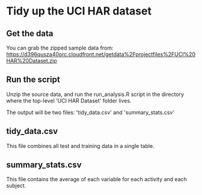 Tidy up the UCI HAR dataset
===

Get the data
---

You can grab the zipped sample data from: https://d396qusza40orc.cloudfront.net/getdata%2Fprojectfiles%2FUCI%20HAR%20Dataset.zip

Run the script
---

Unzip the source data, and run the run_analysis.R script in the directory where the top-level 'UCI HAR Dataset' folder lives.

The output will be two files: 'tidy_data.csv' and 'summary_stats.csv'

tidy_data.csv
---

This file combines all test and training data in a single table.

summary_stats.csv
---

This file contains the average of each variable for each activity and each subject.